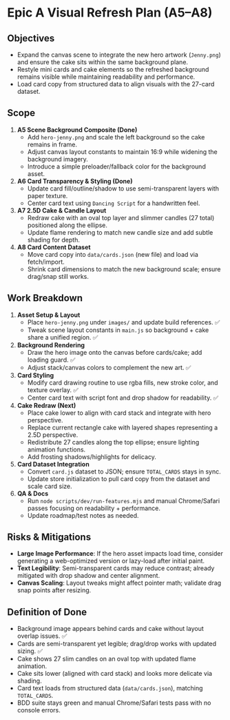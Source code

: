 # Epic A Visual Refresh Plan (A5–A8)

## Objectives
- Expand the canvas scene to integrate the new hero artwork (`Jenny.png`) and ensure the cake sits within the same background plane.
- Restyle mini cards and cake elements so the refreshed background remains visible while maintaining readability and performance.
- Load card copy from structured data to align visuals with the 27-card dataset.

## Scope
1. **A5 Scene Background Composite (Done)**
   - Add `hero-jenny.png` and scale the left background so the cake remains in frame.
   - Adjust canvas layout constants to maintain 16:9 while widening the background imagery.
   - Introduce a simple preloader/fallback color for the background asset.
2. **A6 Card Transparency & Styling (Done)**
   - Update card fill/outline/shadow to use semi-transparent layers with paper texture.
   - Center card text using `Dancing Script` for a handwritten feel.
3. **A7 2.5D Cake & Candle Layout**
   - Redraw cake with an oval top layer and slimmer candles (27 total) positioned along the ellipse.
   - Update flame rendering to match new candle size and add subtle shading for depth.
4. **A8 Card Content Dataset**
   - Move card copy into `data/cards.json` (new file) and load via fetch/import.
   - Shrink card dimensions to match the new background scale; ensure drag/snap still works.

## Work Breakdown
1. **Asset Setup & Layout**
   - Place `hero-jenny.png` under `images/` and update build references. ✅
   - Tweak scene layout constants in `main.js` so background + cake share a unified region. ✅
2. **Background Rendering**
   - Draw the hero image onto the canvas before cards/cake; add loading guard. ✅
   - Adjust stack/canvas colors to complement the new art. ✅
3. **Card Styling**
   - Modify card drawing routine to use rgba fills, new stroke color, and texture overlay. ✅
   - Center card text with script font and drop shadow for readability. ✅
4. **Cake Redraw (Next)**
   - Place cake lower to align with card stack and integrate with hero perspective.
   - Replace current rectangle cake with layered shapes representing a 2.5D perspective.
   - Redistribute 27 candles along the top ellipse; ensure lighting animation functions.
   - Add frosting shadows/highlights for delicacy.
5. **Card Dataset Integration**
   - Convert `card.js` dataset to JSON; ensure `TOTAL_CARDS` stays in sync.
   - Update store initialization to pull card copy from the dataset and scale card size.
6. **QA & Docs**
   - Run `node scripts/dev/run-features.mjs` and manual Chrome/Safari passes focusing on readability + performance.
   - Update roadmap/test notes as needed.

## Risks & Mitigations
- **Large Image Performance**: If the hero asset impacts load time, consider generating a web-optimized version or lazy-load after initial paint.
- **Text Legibility**: Semi-transparent cards may reduce contrast; already mitigated with drop shadow and center alignment.
- **Canvas Scaling**: Layout tweaks might affect pointer math; validate drag snap points after resizing.

## Definition of Done
- Background image appears behind cards and cake without layout overlap issues. ✅
- Cards are semi-transparent yet legible; drag/drop works with updated sizing. ✅
- Cake shows 27 slim candles on an oval top with updated flame animation.
- Cake sits lower (aligned with card stack) and looks more delicate via shading.
- Card text loads from structured data (`data/cards.json`), matching `TOTAL_CARDS`.
- BDD suite stays green and manual Chrome/Safari tests pass with no console errors.
